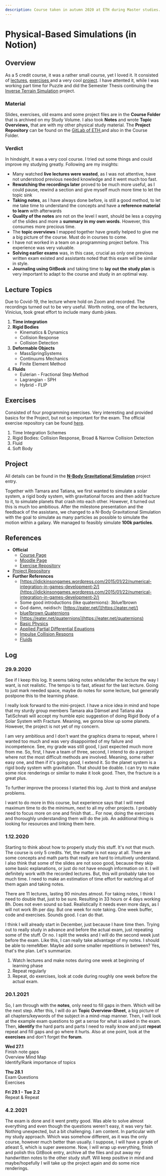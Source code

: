 ```yaml
---
description: Course taken in autumn 2020 at ETH during Master studies.
---
```


# Physical-Based Simulations \(in Notion\)

## Overview

As a 5 credit course, it was a rather small course, yet I loved it. It consisted of [lectures](physical-based-simulation.md#lecture-topics), [exercises ](physical-based-simulation.md#exercises)and a very cool [project](physical-based-simulation.md#project). I have attented it, while I was working part time for Puzzle and did the Semester Thesis continuing the [Inverse Terrain Simulation](../projects/inverse-terrain-simulation.md) project.

### Material

Slides, exercises, old exams and some project files are in the **Course Folder** that is archived on my Study Volume. I also took **Notes** and wrote **Topic Overviews,** that are with my other physical study material. The **Project Repository** can be found on the [GitLab of ETH ](https://gitlab.ethz.ch/halucas/pbs20_solarsystem)and also in the Course Folder.

### Verdict

In hindsight, it was a very cool course. I tried out some things and could improve my studying greatly. Following are my insights:

* Many watched **live lectures were wasted**, as I was not attentive, have not understood previous needed knowledge and it went much too fast.
* **Rewatching the recordings later** proved to be much more useful, as I could pause, rewind a section and give myself much more time to let the topic sink
* **Taking notes**, as I have always done before, is still a good method, to let me take time to understand the concepts and have a **reference material to learn** with afterwards
* **Quality of the notes** are not on the level I want, should be less a copying of the slides and more a **summary in my own words**. However, this consumes more precious time.
* The **topic overviews** I mapped together have greatly helped to give me a big picture of the course. Must do in courses to come.
* I have not worked in a team on a programming project before. This experience was very valuable.
* **Solving earlier exams** was, in this case, crucial as only one previous written exam existed and assistants noted that this exam will be similar in style.
* **Journaling using GitBook** and taking time to **lay out the study plan** is very important to adapt to the course and study in an optimal way.

## Lecture Topics

Due to Covid-19, the lecture where hold on Zoom and recorded. The recordings turned out to be very useful. Worth noting, one of the lecturers, Vinicius, took great effort to include many dumb jokes.

1. **Time integration**
2. **Rigid Bodies**
   * Kinematics & Dynamics
   * Collision Response
   * Collision Detection
3. **Deformable Objects**
   * MassSpringSystems
   * Continuums Mechanics
   * Finite Element Method
4. **Fluids**
   * Eulerian - Fractional Step Method
   * Lagrangian - SPH
   * Hybrid - FLIP

## Exercises

Consisted of four programming exercises. Very interesting and provided basics for the Project, but not so important for the exam. The official exercise repository can be found [here](https://gitlab.ethz.ch/cglsim/pbs20).

1. Time Integration Schemes
2. Rigid Bodies: Collision Response, Broad & Narrow Collision Detection
3. Fluid
4. Soft Body

## Project

All details can be found in the [**N-Body Gravitational Simulation**](../projects/finished-projects/solar-system-simulation.md) project entry.

Together with Tamara and Tatiana, we first wanted to simulate a solar system, a rigid body system, with gravitational forces and then add fracture to it, to simulate planets that crash into each other. However, it turned out this is much too ambitious. After the milestone presentation and the feedback of the assistans, we changed to a N-Body Gravitational Simulation with the goal to simulate as many particles as possible to simulate the motion within a galaxy. We managed to feasibly simulate **100k particles**. 

## References

* **Official**
  * [Course Page](https://cgl.ethz.ch/teaching/simulation20/home.php)
  * [Moodle Page](https://moodle-app2.let.ethz.ch/course/view.php?id=13417)
  * [Exercise Repository](https://gitlab.ethz.ch/cglsim/pbs20)
* [Project Repository](https://gitlab.ethz.ch/halucas/pbs20_solarsystem)
* **Further References**
  * [https://jdickinsongames.wordpress.com/2015/01/22/numerical-integration-in-games-development-2/](https://jdickinsongames.wordpress.com/2015/01/22/numerical-integration-in-games-development-2/)
  * Some good introductions \(like quaternions\): 3blue1brown
  * God damn, neidisch: [https://eater.net/](https://eater.net/)
  * [blue1brown Quaternions](https://www.youtube.com/watch?v=zjMuIxRvygQ])
  * [https://eater.net/quaternions](https://eater.net/quaternions)
  * [Basic Physics](https://physics.info/)
  * [Applied Partial Differential Equations](https://www.springer.com/de/book/9783319124926)
  * [Impulse Collision Respons](https://www.cs.cmu.edu/%7Ebaraff/sigcourse/notesd2.pdf)
  * [Fluids](https://www.karlsims.com/fluid-flow.html)

## Log

### 29.9.2020

See if I keep this log. It seems taking notes while/after the lecture the way I want, is not realistic. The tempo is to fast, atleast for the last lecture. Going to just mark needed space, maybe do notes for some lecture, but generally postpone this to the learning phase.

I really look forward to the mini-project. I have a nice idea in mind and hope that my sturdy group members Tamara aka Dämsel and Tatiana aka TatiSchnati will accept my humble epic suggestion of doing Rigid Body of a Solar System with Fracture. Meaning, we gonna blow up some planets. However, the project is not yet of my concern.

I am very ambitious and I don't want the graphics drama to repeat, where I wanted too much and was very disappointed of my failure and incompetence. See, my grade was still good, I just expected much more from me. So, first, I have a team of three, second, I intend to do a project where not the most difficult methods are involved. Meaning, some rather easy one, and then if it's going good, I extend it. So the planet system is a rigid body system with gravitation. That should be doable. I can try to make some nice renderings or similar to make it look good. Then, the fracture is a great plus.

To further improve the process I started this log. Just to think and analyse problems.

I want to do more in this course, but experience says that I will need maximum time to do the minimum, next to all my other projects. I probably need to focus more on one and finish that... For now, doing the exercises and thoroughly understanding them will do the job. An additional thing is looking for resources and linking them here.

### 1.12.2020

Starting to think about how to properly study this stuff. It's not that much. The course is only 5 credits. Yet, the matter is not easy at all. There are some concepts and math parts that really are hard to intuitively understand. I also think that some of the slides are not sooo good, because they skip some basic explanations, or just do not have enough information on it. I will definitely work with the recorded lectures. But, this will probably take too much time. I need to make an estimation of time effort for watching all of them again and taking notes.

There are 11 lectures, lasting 90 minutes atmost. For taking notes, I think I need to double that, just to be sure. Resulting in 33 hours or 4 days working 8h. Does not even sound so bad. Realistically it needs even more days, as I will not work 8h per day. But one week for note taking. One week buffer, code and exercises. Sounds good. I can do that.

I think I will already start in December, just because I have time then. Trying out to really study in advance and before the actual exam, just repeating some of the stuff. Or no. I split the weeks and I will do the second week just before the exam. Like this, I can really take advantage of my notes. I should be able to remeMber. Maybe add some smaller repetitions in between? Yes, that's the plan. Let's summarize.

1. Watch lectures and make notes during one week at beginning of learning phase
2. Repeat regularly
3. Repeat, do exercises, look at code during roughly one week before the actual exam.

### 20.1.2021

So, I am through with the **notes**, only need to fill gaps in them. Which will be the next step. After this, I will do an **Topic Overview-Sheet**, a big picture of all chapters/keywords of the subject in a mind-map manner. Then, I will look at the example exam questions to get a sense for what is asked in the exam. Then, **identify** the hard parts and parts I need to really know and just **repeat** repeat and fill gaps and go where it hurts. Also at one point, look at the **exercises** and don't forget the **forum**.

**Wed 27.1**  
Finish note gaps  
Overview Mind Map  
Identify/Rank importance of topics

**Thu 28.1**  
Exam Questions  
Exercises

**Fri 29.1 -  Tue 2.2**  
Repeat & Repeat

### 4.2.2021

The exam is done and it went pretty good. Was able to solve almost everything and even though the questions weren't easy, it was very fair. Nothing unexpected, but a bit challenging. I am content. In particular with my study approach. Which was somehow different, as it was the only course, however much better than usually. I suppose, I will have a grade of atleast 5, which is super awesome. Now, I will wrap up everything, finish and polish this GitBook entry, archive all the files and put away my handwritten notes to the other study stuff. Will keep positive in mind and maybe/hopefully I will take up the project again and do some nice renderings.

